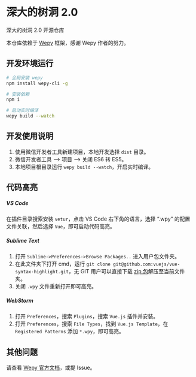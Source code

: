 # 深大的树洞 2.0

深大的树洞 2.0 开源仓库

本仓库依赖于 [Wepy](https://github.com/wepyjs/wepy) 框架，感谢 Wepy 作者的努力。

## 开发环境运行

```bash
# 全局安装 wepy
npm install wepy-cli -g

# 安装依赖
npm i

# 启动实时编译
wepy build --watch
```

## 开发使用说明

 1. 使用微信开发者工具新建项目，本地开发选择 `dist` 目录。
 2. 微信开发者工具 --> 项目 --> 关闭 ES6 转 ES5。
 3. 本地项目根目录运行 `wepy build --watch`，开启实时编译。

## 代码高亮

##### VS Code

在插件目录搜索安装 `vetur`，点击 VS Code 右下角的语言，选择 “.wpy” 的配置文件关联，然后选择 `Vue`，即可启动代码高亮。

##### Sublime Text

 1. 打开 `Sublime->Preferences->Browse Packages..` 进入用户包文件夹。
 2. 在此文件夹下打开 cmd，运行 `git clone git@github.com:vuejs/vue-syntax-highlight.git`，无 GIT 用户可以直接下载 [zip 包](https://github.com/vuejs/vue-syntax-highlight/archive/master.zip)解压至当前文件夹。
 3. 关闭 `.wpy` 文件重新打开即可高亮。

##### WebStorm

1. 打开 `Preferences`，搜索 `Plugins`，搜索 `Vue.js` 插件并安装。
2. 打开 `Preferences`，搜索 `File Types`，找到 `Vue.js Template`，在 `Registered Patterns` 添加 `*.wpy`，即可高亮。

## 其他问题

请查看 [Wepy 官方文档](https://wepyjs.github.io/wepy/#/)，或提 Issue。
